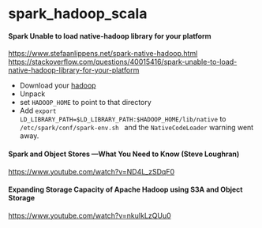 # spark_hadoop_scala

#### Spark Unable to load native-hadoop library for your platform
https://www.stefaanlippens.net/spark-native-hadoop.html
<br>https://stackoverflow.com/questions/40015416/spark-unable-to-load-native-hadoop-library-for-your-platform
* Download your [hadoop](http://apache-mirror.8birdsvideo.com/hadoop/common/hadoop-3.2.0/hadoop-3.2.0.tar.gz)
* Unpack
* set ```HADOOP_HOME``` to point to that directory
* Add ```export LD_LIBRARY_PATH=$LD_LIBRARY_PATH:$HADOOP_HOME/lib/native``` to ```/etc/spark/conf/spark-env.sh ``` and the ```NativeCodeLoader``` warning went away.

#### Spark and Object Stores —What You Need to Know (Steve Loughran)
https://www.youtube.com/watch?v=ND4L_zSDqF0

#### Expanding Storage Capacity of Apache Hadoop using S3A and Object Storage
https://www.youtube.com/watch?v=nkuIkLzQUu0

